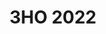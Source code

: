 ﻿---
title: ЗНО 2022
---

<pdf src="https://dneprtest.dp.ua/docs/2022/pdf/prezent_zno_2022.pdf"></pdf>
